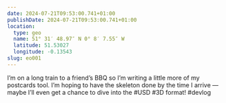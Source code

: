 ```yaml
---
date: 2024-07-21T09:53:00.741+01:00
publishDate: 2024-07-21T09:53:00.741+01:00
location:
  type: geo
  name: 51° 31′ 48.97″ N 0° 8′ 7.55″ W
  latitude: 51.53027
  longitude: -0.13543
slug: eo001
---
```


I’m on a long train to a friend’s BBQ so I’m writing a little more of my postcards tool. I’m hoping to have the skeleton done by the time I arrive — maybe I’ll even get a chance to dive into the #USD #3D format! #devlog
